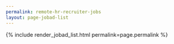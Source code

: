 ```yaml
---
permalink: remote-hr-recruiter-jobs
layout: page-jobad-list
---
```

{% include render_jobad_list.html permalink=page.permalink %}
